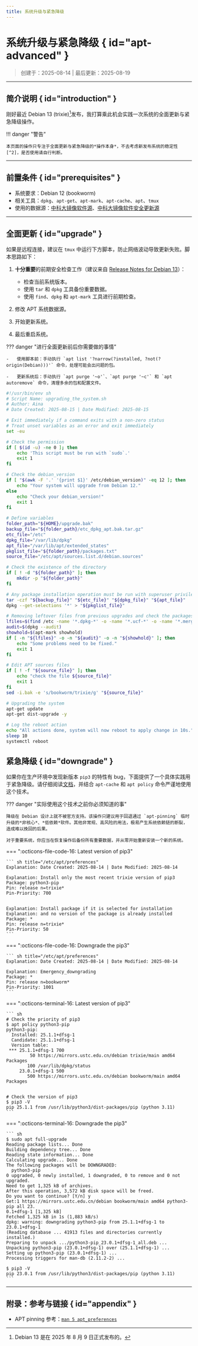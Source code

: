 ```yaml
---
title: 系统升级与紧急降级
---
```


系统升级与紧急降级 { id="apt-advanced" }
========================================

> 创建于：2025-08-14 | 最后更新：2025-08-19

---

简介说明 { id="introduction" }
------------------------------

刚好最近 Debian 13 (trixie)[^1]发布，我打算乘此机会实践一次系统的全面更新与紧急降级操作。

!!! danger "警告"

    本页面的操作只专注于全面更新与紧急降级的*操作本身*，不去考虑新发布系统的稳定性[^2]，是否使用请自行判断。

---

前置条件 { id="prerequisites" }
-------------------------------

-   系统要求：Debian 12 (bookworm)
-   相关工具：`dpkg`、`apt-get`、`apt-mark`、`apt-cache`、`apt`、`tmux`
-   使用的数据源：[中科大镜像软件源][debian]、[中科大镜像软件安全更新源][debian-security]

---

全面更新 { id="upgrade" }
-------------------------

如果是远程连接，建议在 `tmux` 中运行下方脚本，防止网络波动导致更新失败。脚本思路如下：

1.  **十分重要**的前期安全检查工作（建议来自 [Release Notes for Debian 13][release-notes]）：
    -   检查当前系统版本。
    -   使用 `tar` 和 `dpkg` 工具备份重要数据。
    -   使用 `find`、`dpkg` 和 `apt-mark` 工具进行前期检查。

1.  修改 APT 系统数据源。
1.  开始更新系统。
1.  最后重启系统。

??? danger "进行全面更新前后你需要做的事情"
    
    -   使用脚本前：手动执行 `apt list '?narrow(?installed, ?not(?origin(Debian)))'` 命令，处理可能会出问题的包。

    -   更新系统后：手动执行 `apt purge '~o'`、`apt purge '~c'` 和 `apt autoremove` 命令，清理多余的包和配置文件。

``` sh linenums="1" hl_lines="15-21 37-39 41-48 50-55 57-59 61-64"
#!/usr/bin/env sh
# Script Name: upgrading_the_system.sh
# Author: Aina
# Date Created: 2025-08-15 | Date Modified: 2025-08-15

# Exit immediately if a command exits with a non-zero status
# Treat unset variables as an error and exit immediately
set -eu

# Check the permission
if [ $(id -u) -ne 0 ]; then
    echo 'This script must be run with `sudo`.'
    exit 1
fi

# Check the debian_version
if [ "$(awk -F '.' '{print $1}' /etc/debian_version)" -eq 12 ]; then
    echo "Your system will upgrade from Debian 12."
else
    echo "Check your debian_version!"
    exit 1
fi

# Define variables
folder_path="${HOME}/upgrade.bak"
backup_file="${folder_path}/etc_dpkg_apt.bak.tar.gz"
etc_file="/etc"
dpkg_file="/var/lib/dpkg"
apt_file="/var/lib/apt/extended_states"
pkglist_file="${folder_path}/packages.txt"
source_file="/etc/apt/sources.list.d/debian.sources"

# Check the existence of the directory
if [ ! -d "${folder_path}" ]; then
    mkdir -p "${folder_path}"
fi

# Any package installation operation must be run with superuser privileges
tar -czf "${backup_file}" "${etc_file}" "${dpkg_file}" "${apt_file}" 
dpkg --get-selections '*' > "${pkglist_file}"

# Removing leftover files from previous upgrades and check the packages status
lfiles=$(find /etc -name '*.dpkg-*' -o -name '*.ucf-*' -o -name '*.merge-error')
audit=$(dpkg --audit)
showhold=$(apt-mark showhold)
if [ -n "${lfiles}" -o -n "${audit}" -o -n "${showhold}" ]; then
    echo "Some problems need to be fixed."
    exit 1
fi

# Edit APT sources files
if [ ! -f "${source_file}" ]; then 
    echo "check the file ${source_file}"
    exit 1
fi
sed -i.bak -e 's/bookworm/trixie/g' "${source_file}"

# Upgrading the system
apt-get update
apt-get dist-upgrade -y

# Log the reboot action
echo "All actions done, system will now reboot to apply change in 10s."
sleep 10
systemctl reboot
```

紧急降级 { id="downgrade" }
---------------------------

如果你在生产环境中发现新版本 `pip3` 的特性有 bug，下面提供了一个具体实践用于紧急降级。请仔细阅读[文档][aptpinning]，并结合 `apt-cache` 和 `apt policy` 命令严谨地使用这个技术。

??? danger "实际使用这个技术之前你必须知道的事"

    降级在 Debian 设计上就不被官方支持。该操作只建议用于回退通过 `apt-pinning` 临时升级的*非核心*、*低依赖*软件。其他非常规、高风险的用法，极易产生系统依赖链的断裂，造成难以挽回的后果。

    对于重要系统，你应当在恢复操作后备份所有重要数据，并从零开始重新安装一个新的系统。

=== ":octicons-file-code-16: Latest version of pip3"

    ``` sh title="/etc/apt/preferences"
    Explanation: Date Created: 2025-08-14 | Date Modified: 2025-08-14

    Explanation: Install only the most recent trixie version of pip3
    Package: python3-pip
    Pin: release n=trixie*
    Pin-Priority: 700
    

    Explanation: Install package if it is selected for installation
    Explanation: and no version of the package is already installed
    Package: *
    Pin: release n=trixie*
    Pin-Priority: 50
    ```

=== ":octicons-file-code-16: Downgrade the pip3"

    ``` sh title="/etc/apt/preferences"
    Explanation: Date Created: 2025-08-14 | Date Modified: 2025-08-14

    Explanation: Emergency_downgrading  
    Package: *
    Pin: release n=bookworm*
    Pin-Priority: 1001
    ```

<!-- -->

=== ":octicons-terminal-16: Latest version of pip3"

    ``` sh
    # Check the priority of pip3
    $ apt policy python3-pip
    python3-pip:
      Installed: 25.1.1+dfsg-1
      Candidate: 25.1.1+dfsg-1
      Version table:
     *** 25.1.1+dfsg-1 700
             50 https://mirrors.ustc.edu.cn/debian trixie/main amd64 Packages
            100 /var/lib/dpkg/status
         23.0.1+dfsg-1 500
            500 https://mirrors.ustc.edu.cn/debian bookworm/main amd64 Packages


    # Check the version of pip3
    $ pip3 -V
    pip 25.1.1 from /usr/lib/python3/dist-packages/pip (python 3.11)
    ```
=== ":octicons-terminal-16: Downgrade the pip3"

    ``` sh
    $ sudo apt full-upgrade
    Reading package lists... Done
    Building dependency tree... Done
    Reading state information... Done
    Calculating upgrade... Done
    The following packages will be DOWNGRADED:
      python3-pip
    0 upgraded, 0 newly installed, 1 downgraded, 0 to remove and 0 not upgraded.
    Need to get 1,325 kB of archives.
    After this operation, 3,572 kB disk space will be freed.
    Do you want to continue? [Y/n] y
    Get:1 https://mirrors.ustc.edu.cn/debian bookworm/main amd64 python3-pip all 23.
    0.1+dfsg-1 [1,325 kB]
    Fetched 1,325 kB in 1s (1,883 kB/s)
    dpkg: warning: downgrading python3-pip from 25.1.1+dfsg-1 to 23.0.1+dfsg-1
    (Reading database ... 41913 files and directories currently installed.)
    Preparing to unpack .../python3-pip_23.0.1+dfsg-1_all.deb ...
    Unpacking python3-pip (23.0.1+dfsg-1) over (25.1.1+dfsg-1) ...
    Setting up python3-pip (23.0.1+dfsg-1) ...
    Processing triggers for man-db (2.11.2-2) ...
    
    $ pip3 -V
    pip 23.0.1 from /usr/lib/python3/dist-packages/pip (python 3.11)
    ```

---

附录：参考与链接 { id="appendix" }
----------------------

-   APT pinning 参考：[`man 5 apt_preferences`][aptpinning]

[debian]: https://mirrors.ustc.edu.cn/help/debian.html "Debian - USTC Mirror Help"
[debian-security]: https://mirrors.ustc.edu.cn/help/debian-security.html "Debian Security - USTC Mirror Help"
[aptpinning]: https://manpages.debian.org/trixie/apt/apt_preferences.5.en.html "APT_PREFERENCES(5)"
[release-notes]: https://www.debian.org/releases/trixie/release-notes/index.html "Release Notes for Debian 13 (trixie)"

[^1]: Debian 13 是在 2025 年 8 月 9 日正式发布的。
[^2]: Debian 官方手册中有建议：只在主版本发布了一个月且你已经评估了形势之后，才更新到新版本。
